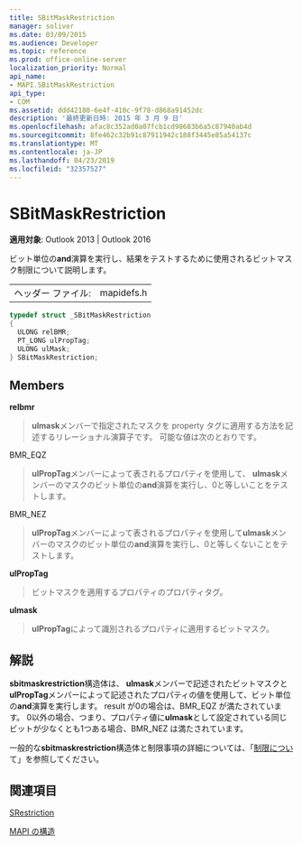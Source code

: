 ```yaml
---
title: SBitMaskRestriction
manager: soliver
ms.date: 03/09/2015
ms.audience: Developer
ms.topic: reference
ms.prod: office-online-server
localization_priority: Normal
api_name:
- MAPI.SBitMaskRestriction
api_type:
- COM
ms.assetid: ddd42180-6e4f-410c-9f78-d868a91452dc
description: '最終更新日時: 2015 年 3 月 9 日'
ms.openlocfilehash: afac8c352ad0a07fcb1cd98683b6a5c87940ab4d
ms.sourcegitcommit: 8fe462c32b91c87911942c188f3445e85a54137c
ms.translationtype: MT
ms.contentlocale: ja-JP
ms.lasthandoff: 04/23/2019
ms.locfileid: "32357527"
---
```

# <a name="sbitmaskrestriction"></a>SBitMaskRestriction

  
  
**適用対象**: Outlook 2013 | Outlook 2016 
  
ビット単位の**and**演算を実行し、結果をテストするために使用されるビットマスク制限について説明します。 
  
|||
|:-----|:-----|
|ヘッダー ファイル:  <br/> |mapidefs.h  <br/> |
   
```cpp
typedef struct _SBitMaskRestriction
{
  ULONG relBMR;
  PT_LONG ulPropTag;
  ULONG ulMask;
} SBitMaskRestriction;

```

## <a name="members"></a>Members

 **relbmr**
  
> **ulmask**メンバーで指定されたマスクを property タグに適用する方法を記述するリレーショナル演算子です。 可能な値は次のとおりです。 
    
BMR_EQZ 
  
> **ulPropTag**メンバーによって表されるプロパティを使用して、 **ulmask**メンバーのマスクのビット単位の**and**演算を実行し、0と等しいことをテストします。 
    
BMR_NEZ 
  
> **ulPropTag**メンバーによって表されるプロパティを使用して**ulmask**メンバーのマスクのビット単位の**and**演算を実行し、0と等しくないことをテストします。 
    
 **ulPropTag**
  
> ビットマスクを適用するプロパティのプロパティタグ。
    
 **ulmask**
  
> **ulPropTag**によって識別されるプロパティに適用するビットマスク。
    
## <a name="remarks"></a>解説

**sbitmaskrestriction**構造体は、 **ulmask**メンバーで記述されたビットマスクと**ulPropTag**メンバーによって記述されたプロパティの値を使用して、ビット単位の**and**演算を実行します。 result が0の場合は、BMR_EQZ が満たされています。 0以外の場合、つまり、プロパティ値に**ulmask**として設定されている同じビットが少なくとも1つある場合、BMR_NEZ は満たされています。
  
一般的な**sbitmaskrestriction**構造体と制限事項の詳細については、「[制限につい](about-restrictions.md)て」を参照してください。
  
## <a name="see-also"></a>関連項目



[SRestriction](srestriction.md)


[MAPI の構造](mapi-structures.md)


